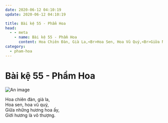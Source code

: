 ```yaml
---
date: 2020-06-12 04:10:19
update: 2020-06-12 04:10:19

title: Bài kệ 55 - Phẩm Hoa
head:
  - - meta
    - name: Bài kệ 55 - Phẩm Hoa
      content: Hoa Chiên Đàn, Già La,<Br>Hoa Sen, Hoa Vũ Quý,<Br>Giữa Những Hương Hoa Ấy,<Br>Giới Hương Là Vô Thượng.<Br>
category:
  - pham-hoa
---
```


# Bài kệ 55 - Phẩm Hoa

![An image](/img/pham-hoa/pham-hoa-055.jpg)

Hoa chiên đàn, già la,<br>Hoa sen, hoa vũ quý,<br>Giữa những hương hoa ấy,<br>Giới hương là vô thượng.<br>
